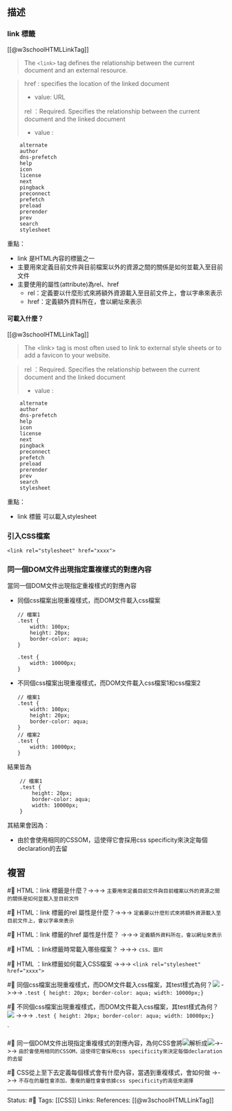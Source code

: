 ## 描述

### link 標籤
[[@w3schoolHTMLLinkTag]]
> The `<link>` tag defines the relationship between the current document and an external resource.

> href : specifies the location of the linked document
> 	- value: URL
> 
> rel ：Required. Specifies the relationship between the current document and the linked document
> 	- value : 

```
	alternate  
	author  
	dns-prefetch  
	help  
	icon  
	license  
	next  
	pingback  
	preconnect  
	prefetch  
	preload  
	prerender  
	prev  
	search  
	stylesheet
```



重點：
- link 是HTML內容的標籤之一
- 主要用來定義目前文件與目前檔案以外的資源之間的關係是如何並載入至目前文件
- 主要使用的屬性(attribute)為rel、href
	- rel：定義要以什麼形式來將額外資源載入至目前文件上，會以字串來表示
	- href：定義額外資料所在，會以網址來表示

#### 可載入什麼？
[[@w3schoolHTMLLinkTag]]
> The \<link\> tag is most often used to link to external style sheets or to add a favicon to your website.

> rel ：Required. Specifies the relationship between the current document and the linked document
> 	- value : 

```
	alternate  
	author  
	dns-prefetch  
	help  
	icon  
	license  
	next  
	pingback  
	preconnect  
	prefetch  
	preload  
	prerender  
	prev  
	search  
	stylesheet
```
重點：
- link 標籤 可以載入stylesheet

### 引入CSS檔案

```
<link rel="stylesheet" href="xxxx">
```


### 同一個DOM文件出現指定重複樣式的對應內容

當同一個DOM文件出現指定重複樣式的對應內容
- 同個css檔案出現重複樣式，而DOM文件載入css檔案
	```
	// 檔案1
	.test {
		width: 100px;
		height: 20px;
		border-color: aqua;
	}
	
	.test {
		width: 10000px;
	}
	```
- 不同個css檔案出現重複樣式，而DOM文件載入css檔案1和css檔案2
	```
	// 檔案1
	.test {
		width: 100px;
		height: 20px;
		border-color: aqua;
	}
	// 檔案2
	.test {
		width: 10000px;
	}
	```

結果皆為
```
	// 檔案1
	.test {
		height: 20px;
		border-color: aqua;
		width: 10000px;
	}
```

其結果會因為：
- 由於會使用相同的CSSOM，這使得它會採用css specificity來決定每個declaration的去留

## 複習
#🧠 HTML：link 標籤是什麼？->->-> `主要用來定義目前文件與目前檔案以外的資源之間的關係是如何並載入至目前文件`
<!--SR:!2023-03-11,124,250-->

#🧠 HTML：link 標籤的rel 屬性是什麼？->->-> `定義要以什麼形式來將額外資源載入至目前文件上，會以字串來表示`
<!--SR:!2022-12-15,74,250-->

#🧠 HTML：link 標籤的href 屬性是什麼？ ->->-> `定義額外資料所在，會以網址來表示`
<!--SR:!2022-12-14,73,250-->


#🧠 HTML ：link標籤時常載入哪些檔案？ ->->-> `css、圖片`
<!--SR:!2022-12-12,71,250-->

#🧠 HTML ：link標籤如何載入CSS檔案 ->->-> `<link rel="stylesheet" href="xxxx">`
<!--SR:!2023-01-19,71,230-->

#🧠 同個css檔案出現重複樣式，而DOM文件載入css檔案，其test樣式為何？![](https://res.cloudinary.com/dqfxgtyoi/image/upload/v1661091574/blog/cssTag/a-css-inside-same-dom_hptxjr.png) ->->-> `.test { height: 20px; border-color: aqua; width: 10000px;}`
<!--SR:!2023-03-03,117,250-->
#🧠 不同個css檔案出現重複樣式，而DOM文件載入css檔案，其test樣式為何？![](https://res.cloudinary.com/dqfxgtyoi/image/upload/v1661091574/blog/cssTag/two-css-inside-same-dom_gumjxf.png) ->->-> `.test { height: 20px; border-color: aqua; width: 10000px;}`
<!--SR:!2023-04-06,138,250-->
`


#🧠 同一個DOM文件出現指定重複樣式的對應內容，為何CSS會將![](https://res.cloudinary.com/dqfxgtyoi/image/upload/v1661091574/blog/cssTag/a-css-inside-same-dom_hptxjr.png)解析成![](https://res.cloudinary.com/dqfxgtyoi/image/upload/v1661091574/blog/cssTag/css-inside-same-dom-result_vhks4m.png)->->-> `由於會使用相同的CSSOM，這使得它會採用css specificity來決定每個declaration的去留`
<!--SR:!2022-12-16,68,250-->




#🧠 CSS從上至下去定義每個樣式會有什麼內容，當遇到重複樣式，會如何做 ->->-> `不存在的屬性會添加，重複的屬性會會依據css specificity的高低來選擇`
<!--SR:!2022-12-02,55,250-->





---
Status: #🌱 
Tags:
[[CSS]]
Links:
References:
[[@w3schoolHTMLLinkTag]]